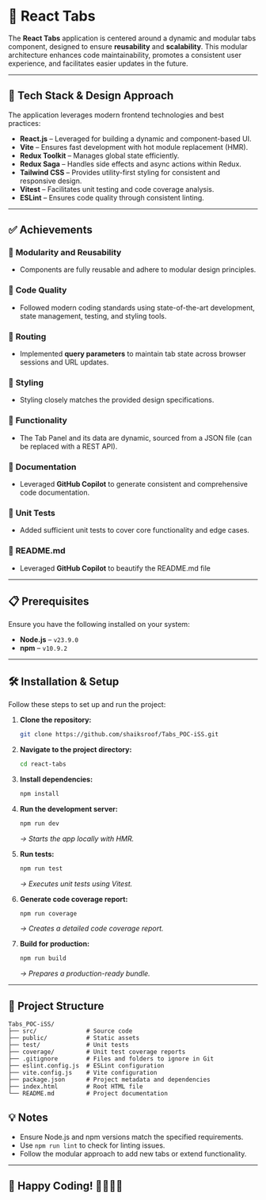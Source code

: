 # 🌟 React Tabs  

The **React Tabs** application is centered around a dynamic and modular tabs component, designed to ensure **reusability** and **scalability**. This modular architecture enhances code maintainability, promotes a consistent user experience, and facilitates easier updates in the future.  

---

## 🚀 Tech Stack & Design Approach  
The application leverages modern frontend technologies and best practices:  

- **React.js** – Leveraged for building a dynamic and component-based UI.  
- **Vite** – Ensures fast development with hot module replacement (HMR).  
- **Redux Toolkit** – Manages global state efficiently.  
- **Redux Saga** – Handles side effects and async actions within Redux.  
- **Tailwind CSS** – Provides utility-first styling for consistent and responsive design.  
- **Vitest** – Facilitates unit testing and code coverage analysis.  
- **ESLint** – Ensures code quality through consistent linting.  

---

## ✅ Achievements  
### 🔹 **Modularity and Reusability**  
- Components are fully reusable and adhere to modular design principles.  

### 🔹 **Code Quality**  
- Followed modern coding standards using state-of-the-art development, state management, testing, and styling tools.  

### 🔹 **Routing**  
- Implemented **query parameters** to maintain tab state across browser sessions and URL updates.  

### 🔹 **Styling**  
- Styling closely matches the provided design specifications.  

### 🔹 **Functionality**  
- The Tab Panel and its data are dynamic, sourced from a JSON file (can be replaced with a REST API).  

### 🔹 **Documentation**  
- Leveraged **GitHub Copilot** to generate consistent and comprehensive code documentation.  

### 🔹 **Unit Tests**  
- Added sufficient unit tests to cover core functionality and edge cases.  

### 🔹 **README.md**  
- Leveraged **GitHub Copilot** to beautify the README.md file

---

## 📋 Prerequisites  
Ensure you have the following installed on your system:  
- **Node.js** – `v23.9.0`  
- **npm** – `v10.9.2`  

---

## 🛠️ Installation & Setup  
Follow these steps to set up and run the project:  

1. **Clone the repository:**  
   ```bash
   git clone https://github.com/shaiksroof/Tabs_POC-iSS.git
   ```

2. **Navigate to the project directory:**  
   ```bash
   cd react-tabs
   ```

3. **Install dependencies:**  
   ```bash
   npm install
   ```

4. **Run the development server:**  
   ```bash
   npm run dev
   ```
   _→ Starts the app locally with HMR._  

5. **Run tests:**  
   ```bash
   npm run test
   ```
   _→ Executes unit tests using Vitest._  

6. **Generate code coverage report:**  
   ```bash
   npm run coverage
   ```
   _→ Creates a detailed code coverage report._  

7. **Build for production:**  
   ```bash
   npm run build
   ```
   _→ Prepares a production-ready bundle._  

---

## 📂 Project Structure  
```
Tabs_POC-iSS/
├── src/              # Source code
├── public/           # Static assets
├── test/             # Unit tests
├── coverage/         # Unit test coverage reports
├── .gitignore        # Files and folders to ignore in Git
├── eslint.config.js  # ESLint configuration
├── vite.config.js    # Vite configuration
├── package.json      # Project metadata and dependencies
├── index.html        # Root HTML file
└── README.md         # Project documentation
```

## 💡 Notes  
- Ensure Node.js and npm versions match the specified requirements.  
- Use `npm run lint` to check for linting issues.  
- Follow the modular approach to add new tabs or extend functionality.  

---

## 🎯 Happy Coding! 👨‍💻👩‍💻  
